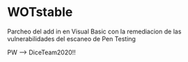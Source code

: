 # WOTstable
Parcheo del add in en Visual Basic con la remediacion de las vulnerabilidades del escaneo de Pen Testing


PW --> DiceTeam2020!!
